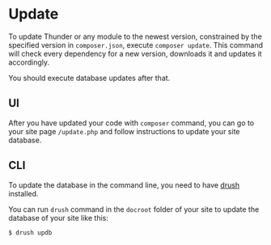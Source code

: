 # Update

To update Thunder or any module to the newest version, constrained by the specified version in `composer.json`, execute `composer update`. This command will check every dependency for a new version, downloads it and updates it accordingly.

You should execute database updates after that.

## UI

After you have updated your code with `composer` command, you can go to your site page `/update.php` and follow instructions to update your site database.

## CLI

To update the database in the command line, you need to have [drush](http://docs.drush.org/en/master/install) installed.

You can run `drush` command in the `docroot` folder of your site to update the database of your site like this:
```
$ drush updb
```
